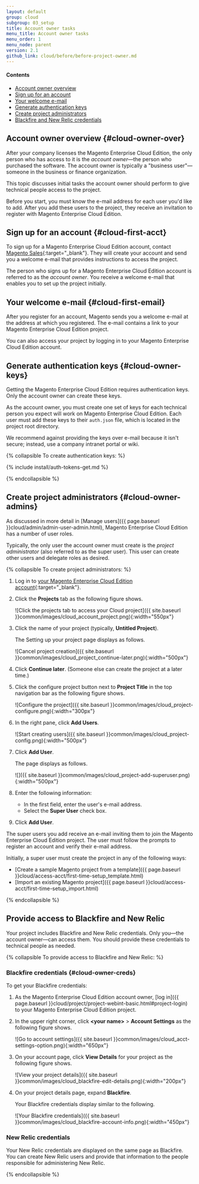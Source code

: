 ```yaml
---
layout: default
group: cloud
subgroup: 03_setup
title: Account owner tasks
menu_title: Account owner tasks
menu_order: 1
menu_node: parent
version: 2.1
github_link: cloud/before/before-project-owner.md
---
```


#### Contents
*	[Account owner overview](#cloud-owner-over)
*	[Sign up for an account](#cloud-first-acct)
*	[Your welcome e-mail](#cloud-first-email)
*	[Generate authentication keys](#cloud-owner-keys)
*	[Create project administrators](#cloud-owner-admins)
*	[Blackfire and New Relic credentials](#cloud-owner-creds) 

## Account owner overview {#cloud-owner-over}
After your company licenses the Magento Enterprise Cloud Edition, the only person who has access to it is the *account owner*&mdash;the person who purchased the software. The account owner is typically a "business user"&mdash; someone in the business or finance organization. 

This topic discusses initial tasks the account owner should perform to give technical people access to the project.

Before you start, you must know the e-mail address for each user you'd like to add. After you add these users to the project, they receive an invitation to register with Magento Enterprise Cloud Edition.

## Sign up for an account {#cloud-first-acct}
To sign up for a Magento Enterprise Cloud Edition account, contact [Magento Sales](https://magento.com/explore/contact-sales){:target="_blank"}. They will create your account and send you a welcome e-mail that provides instructions to access the project.

The person who signs up for a Magento Enterprise Cloud Edition account is referred to as the *account owner*. You receive a welcome e-mail that enables you to set up the project initially.

## Your welcome e-mail {#cloud-first-email}
After you register for an account, Magento sends you a welcome e-mail at the address at which you registered. The e-mail contains a link to your Magento Enterprise Cloud Edition project.

You can also access your project by logging in to your Magento Enterprise Cloud Edition account.

## Generate authentication keys {#cloud-owner-keys}
Getting the Magento Enterprise Cloud Edition requires authentication keys. Only the account owner can create these keys.

As the account owner, you must create one set of keys for each technical person you expect will work on Magento Enterprise Cloud Edition. Each user must add these keys to their `auth.json` file, which is located in the project root directory.

We recommend against providing the keys over e-mail because it isn't secure; instead, use a company intranet portal or wiki.

{% collapsible To create authentication keys: %}

{% include install/auth-tokens-get.md %}

{% endcollapsible %}

## Create project administrators {#cloud-owner-admins}
As discussed in more detail in [Manage users]({{ page.baseurl }}cloud/admin/admin-user-admin.html), Magento Enterprise Cloud Edition has a number of user roles.

Typically, the only user the account owner must create is the *project administrator* (also referred to as the super user). This user can create other users and delegate roles as desired.

{% collapsible To create project administrators: %}

1.  Log in to [your Magento Enterprise Cloud Edition account](https://accounts.magento.cloud){:target="_blank"}.
2.  Click the **Projects** tab as the following figure shows.

	![Click the projects tab to access your Cloud project]({{ site.baseurl }}common/images/cloud_account_project.png){:width="550px"}
3.	Click the name of your project (typically, **Untitled Project**).

	The Setting up your project page displays as follows.

	![Cancel project creation]({{ site.baseurl }}common/images/cloud_project_continue-later.png){:width="500px"}

3.  Click **Continue later**. (Someone else can create the project at a later time.)
4.	Click the configure project button next to **Project Title** in the top navigation bar as the following figure shows.

	![Configure the project]({{ site.baseurl }}common/images/cloud_project-configure.png){:width="300px"}
5.	In the right pane, click **Add Users**.

	![Start creating users]({{ site.baseurl }}common/images/cloud_project-config.png){:width="500px"}
6.	Click **Add User**.

	The page displays as follows.

	![]({{ site.baseurl }}common/images/cloud_project-add-superuser.png){:width="500px"}
7.	Enter the following information:

	*	In the first field, enter the user's e-mail address.
	*	Select the **Super User** check box.
8.	Click **Add User**.

The super users you add receive an e-mail inviting them to join the Magento Enterprise Cloud Edition project. The user must follow the prompts to register an account and verify their e-mail address.

Initially, a super user must create the project in any of the following ways:

*	[Create a sample Magento project from a template]({{ page.baseurl }}cloud/access-acct/first-time-setup_template.html)
*	[Import an existing Magento project]({{ page.baseurl }}cloud/access-acct/first-time-setup_import.html)

{% endcollapsible %}

## Provide access to Blackfire and New Relic
Your project includes Blackfire and New Relic credentials. Only you&mdash;the account owner&mdash;can access them. You should provide these credentials to technical people as needed.

{% collapsible To provide access to Blackfire and New Relic: %}

### Blackfire credentials {#cloud-owner-creds}
To get your Blackfire credentials:

1.	As the Magento Enterprise Cloud Edition account owner, [log in]({{ page.baseurl }}cloud/project/project-webint-basic.html#project-login) to your Magento Enterprise Cloud Edition project.
2.	In the upper right corner, click **&lt;your name>** > **Account Settings** as the following figure shows.

	![Go to account settings]({{ site.baseurl }}common/images/cloud_acct-settings-option.png){:width="650px"}
3.	On your account page, click **View Details** for your project as the following figure shows.

	![View your project details]({{ site.baseurl }}common/images/cloud_blackfire-edit-details.png){:width="200px"}
4.	On your project details page, expand **Blackfire**.

	Your Blackfire credentials display similar to the following.

	![Your Blackfire credentials]({{ site.baseurl }}common/images/cloud_blackfire-account-info.png){:width="450px"}

### New Relic credentials
Your New Relic credentials are displayed on the same page as Blackfire. You can create New Relic users and provide that information to the people responsible for administering New Relic.

{% endcollapsible %}
